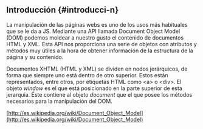## Introducción {#introducci-n}

La manipulación de las páginas webs es uno de los usos más habituales que se le da a JS. Mediante una API llamada Document Object Model (DOM) podemos moldear a nuestro gusto el contenido de documentos HTML y XML. Esta API nos proporciona una serie de objetos con atributos y métodos muy útiles a la hora de obtener información de la estructura de la página y su contenido.

Documentos XHTML (HTML y XML) se dividen en nodos jerárquicos, de forma que siempre uno está dentro de otro superior. Estos están representados, entre otros, por etiquetas HTML como &lt;a&gt; o &lt;div&gt;. El objeto _window_ es el que está posicionado en la parte superior de esta jerarquía. Éste contiene al objeto _document_ que el que posee los métodos necesarios para la manipulación del DOM.

[http://es.wikipedia.org/wiki/Document_Object_Model](http://es.wikipedia.org/wiki/Document_Object_Model)